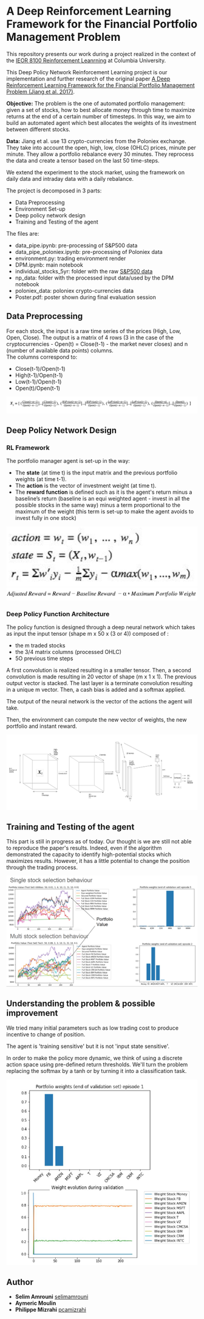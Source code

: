 # A Deep Reinforcement Learning Framework for the Financial Portfolio Management Problem

This repository presents our work during a project realized in the context of the [IEOR 8100 Reinforcement Leanrning](https://github.com/ieor8100/rl) at Columbia University.

This Deep Policy Network Reinforcement Learning project is our implementation and further research of the original paper [A Deep Reinforcement Learning Framework for the
Financial Portfolio Management Problem (Jiang et al. 2017)](https://arxiv.org/abs/1706.10059). 

<b>Objective:</b> The problem is the one of automated portfolio management: given a set of stocks, how to best allocate money through time to
maximize returns at the end of a certain number of timesteps. In this way, we aim to build an automated agent which best allocates the weights of its investment between different stocks.

<b>Data:</b> Jiang et al. use 13 crypto-currencies from the Poloniex exchange. They take into account the open, high, low, close (OHLC) prices,
minute per minute. They allow a portfolio rebalance every 30 minutes. They reprocess the data and create a tensor based on the last
50 time-steps.  

We extend the experiment to the stock market, using the framework on daily data and intraday data with a daily rebalance. 

The project is decomposed in 3 parts:
- Data Preprocessing 
- Environment Set-up
- Deep policy network design 
- Training and Testing of the agent

The files are: 
- data_pipe.ipynb: pre-processing of S&P500 data
- data_pipe_poloniex.ipynb: pre-processing of Poloniex data
- environment.py: trading environment render
- DPM.ipynb: main notebook 
- individual_stocks_5yr: folder with the raw [S&P500 data](https://www.kaggle.com/camnugent/sandp500)
- np_data: folder with the processed input data/used by the DPM notebook 
- poloniex_data: poloniex crypto-currencies data
- Poster.pdf: poster shown during final evaluation session

## Data Preprocessing

For each stock, the input is a raw time series of the prices (High, Low, Open, Close). 
The output is a matrix of 4 rows (3 in the case of the cryptocurrencies - Open(t) = Close(t-1) - the market never closes) and n (number of available data points) columns. <br>
The columns correspond to:
- Close(t-1)/Open(t-1)
- High(t-1)/Open(t-1)
- Low(t-1)/Open(t-1)
- Open(t)/Open(t-1)

![tensor](inputTensor.png)


## Deep Policy Network Design 

### RL Framework

The portfolio manager agent is set-up in the way:
- The <b>state</b> (at time t) is the input matrix and the previous portfolio weights (at time t-1). 
- The <b>action</b> is the vector of investment weight (at time t).
- The <b>reward function</b> is defined such as it is the agent's return minus a baseline’s return (baseline is an equi weighted agent - invest in all the possible stocks in the same way) minus a term proportional to the maximum of the weight (this term is set-up to make the agent avoids to invest fully in one stock)

![RLFramework](RLFramework.png)
![rewardFunction](rewardFunction.png)

### Deep Policy Function Architecture

The policy function is designed through a deep neural network which takes as input the input tensor (shape m x 50 x (3 or 4)) composed of :
- the m traded stocks 
- the 3/4 matrix columns (processed OHLC)
- 5O previous time steps

A first convolution is realized resulting in a smaller tensor. Then, a second convolution is made resulting in 20 vector of shape (m x 1 x 1). The previous output vector is stacked. 
The last layer is a terminate convolution resulting in a unique m vector. 
Then, a cash bias is added and a softmax applied. 

The output of the neural network is the vector of the actions the agent will take. 

Then, the environment can compute the new vector of weights, the new portfolio and instant reward.

![DLArchiteture](DLArchiteture.png)

## Training and Testing of the agent

This part is still in progress as of today. Our thought is we are still not able to reproduce the paper's results. 
Indeed, even if the algorithm demonstrated the capacity to identify high-potential stocks which maximizes results. However, it has a little potential to change the position through the trading process. 

![results](results.png)


## Understanding the problem & possible improvement

We tried many initial parameters such as low trading cost to produce incentive to change of position. 

The agent is 'training sensitive' but it is not 'input state sensitive'. 

In order to make the policy more dynamic, we think of using a discrete action space using pre-defined return thresholds. We'll turn the problem replacing the softmax by a tanh or by turning it into a classification task. 

![results2](result2.png)

## Author

* **Selim Amrouni** [selimamrouni](https://github.com/selimamrouni)
* **Aymeric Moulin** 
* **Philippe Mizrahi** [pcamizrahi](https://github.com/pcamizrahi)





